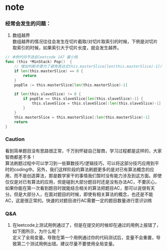 # note

### 经常会发生的问题：
1. 数组越界  
数组越界的情况往往会发生在切片截取/对切片取索引的时候，下例是对切片取索引的时候，如果索引大于切片长度，就会发生越界。
```go
// 本例代码节选自leetcode 147 最小栈
func (this *MinStack) Pop()  {
    // 增加判断步骤为了避免表达式this.masterSlice[len(this.masterSlice)-1]产生数组越界
    if len(this.masterSlice) == 0 {
        return
    }
    popEle := this.masterSlice[len(this.masterSlice)-1]
    
    if len(this.slaveSlice) != 0 {
        if popEle == this.slaveSlice[len(this.slaveSlice)-1] {
            this.slaveSlice = this.slaveSlice[:len(this.slaveSlice)-1]
        }
    }
    this.masterSlice = this.masterSlice[:len(this.masterSlice)-1]
    return
}
```


### Caution
看到简单题目没有思路很正常，千万别怀疑自己智商，学习过程都是这样的，大家智商都差不多！  
算法刷题过程中可以学习到一些算数技巧/逻辑技巧，可以将这部分技巧应用到平时的coding中。另外，我们这样阶段的算法刷题更多的是对已有算法概念的应用，而不是创造算法，那是数学家干的事情我们暂时没有能力涉及到这方面。即使仅仅是对已有算法的应用，但是碰到大部分题目时还是没有办法AC，不要灰心，如果你能在第一次看到题目时就能结合相关的算法把题目AC，那可以说很有天分。但是大部分人，在面对题目的时候，即使有相关算法的概念，也还是不能AC，这是很正常的。快速的对题目进行AC需要一定的题目数量进行意识训练


### Q&A
1. 在leetcode上测试用例通过了，但是在提交的时候却在通过的用例上报错了，如下图所示，为什么呢？  
定义了全局变量。导致在第一个用例通过你的代码测试后，变量不会重置，导致第二个测试用例出错。建议尽量不要使用全局变量。